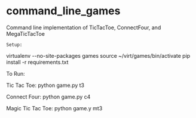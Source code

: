 command_line_games
==================

Command line implementation of TicTacToe, ConnectFour, and MegaTicTacToe

    Setup:

virtualenv --no-site-packages games
source ~/virt/games/bin/activate
pip install -r requirements.txt


To Run:

Tic Tac Toe: python game.py t3

Connect Four: python game.py c4

Magic Tic Tac Toe: python game.y mt3
